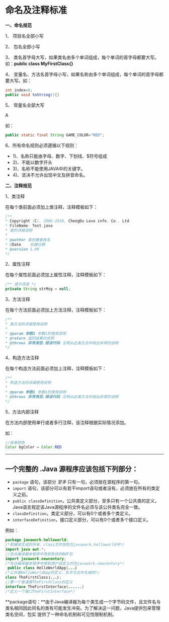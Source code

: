 # 命名及注释标准

**一、命名规范**

1、 项目名全部小写

2、 包名全部小写

3、 类名首字母大写，如果类名由多个单词组成，每个单词的首字母都要大写。如：**public class MyFirstClass{}**

4、 变量名、方法名首字母小写，如果名称由多个单词组成，每个单词的首字母都要大写。如：

```java
int index=0;
public void toString(){}
```

5、 常量名全部大写

A

如：

```java
public static final String GAME_COLOR="RED";
```

6、所有命名规则必须遵循以下规则：

-  1)、名称只能由字母、数字、下划线、$符号组成
-  2)、不能以数字开头
-  3)、名称不能使用JAVA中的关键字。
-  4)、坚决不允许出现中文及拼音命名。

**二、注释规范**

1、类注释

在每个类前面必须加上类注释，注释模板如下：

```java
/**
* Copyright (C), 2006-2010, ChengDu Lovo info. Co., Ltd.
* FileName: Test.java
* 类的详细说明
*
* @author 类创建者姓名
* @Date    创建日期
* @version 1.00
*/
```

2、属性注释

在每个属性前面必须加上属性注释，注释模板如下：

```java
/** 提示信息 */
private String strMsg = null;
```

3、方法注释

在每个方法前面必须加上方法注释，注释模板如下：

```java
/**
* 类方法的详细使用说明
*
* @param 参数1 参数1的使用说明
* @return 返回结果的说明
* @throws 异常类型.错误代码 注明从此类方法中抛出异常的说明
*/
```

4、构造方法注释

在每个构造方法前面必须加上注释，注释模板如下：

```java
/**
* 构造方法的详细使用说明
*
* @param 参数1 参数1的使用说明
* @throws 异常类型.错误代码 注明从此类方法中抛出异常的说明
*/
```

5、方法内部注释

在方法内部使用单行或者多行注释，该注释根据实际情况添加。

如：

```java
//背景颜色
Color bgColor = Color.RED
```

***



## **一个完整的 .Java 源程序应该包括下列部分：**

-  `package` 语句，该部分 *至多* 只有一句，必须放在源程序的第一句。
-  `import` 语句，该部分可以有若干import语句或者没有，必须放在所有的类定义之前。
-  `public classDefinition`，公共类定义部分，至多只有一个公共类的定义，Java语言规定该Java源程序的文件名必须与该公共类名完全一致。
-  `classDefinition`，类定义部分，可以有0个或者多个类定义。
- `interfaceDefinition`，接口定义部分，可以有0个或者多个接口定义。

例如：

```java
package javawork.helloworld;
/*把编译生成的所有．class文件放到包javawork.helloworld中*/
import java awt.*;
//告诉编译器本程序中用到系统的AWT包
import javawork.newcentury;
/*告诉编译器本程序中用到用户自定义的包javawork.newcentury*/
 public class HelloWorldApp{...｝
/*公共类HelloWorldApp的定义，名字与文件名相同*/ 
class TheFirstClass｛...｝;
//第一个普通类TheFirstClass的定义 
interface TheFirstInterface{......}
/*定义一个接口TheFirstInterface*/
```

**package语句：**由于Java编译器为每个类生成一个字节码文件，且文件名与类名相同因此同名的类有可能发生冲突。为了解决这一问题，Java提供包来管理类名空间，包实 提供了一种命名机制和可见性限制机制。